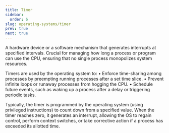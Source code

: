 ```yaml
---
title: Timer
sidebar:
  order: 6
slug: operating-systems/timer
prev: true
next: true
---
```


A hardware device or a software mechanism that generates interrupts at specified intervals. Crucial for managing how long a process or program can use the CPU, ensuring that no single process monopolizes system resources.

Timers are used by the operating system to:
• Enforce time-sharing among processes by preempting running processes after a set time slice.
• Prevent infinite loops or runaway processes from hogging the CPU.
• Schedule future events, such as waking up a process after a delay or triggering periodic tasks.

Typically, the timer is programmed by the operating system (using privileged instructions) to count down from a specified value. When the timer reaches zero, it generates an interrupt, allowing the OS to regain control, perform context switches, or take corrective action if a process has exceeded its allotted time.
